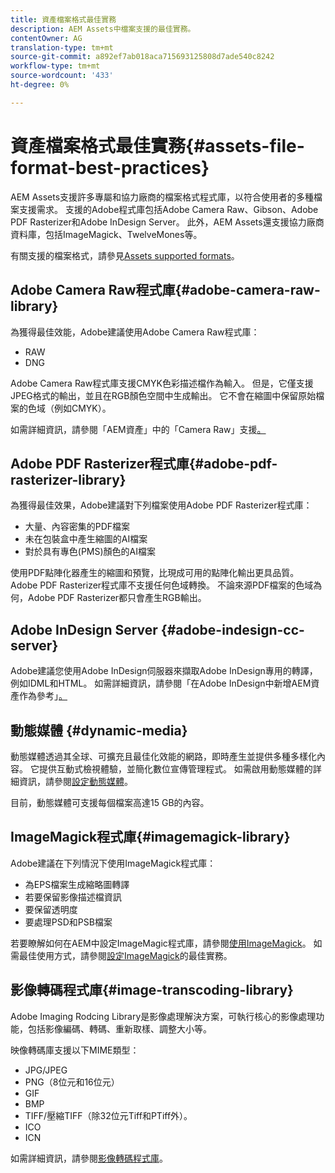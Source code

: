 ```yaml
---
title: 資產檔案格式最佳實務
description: AEM Assets中檔案支援的最佳實務。
contentOwner: AG
translation-type: tm+mt
source-git-commit: a892ef7ab018aca715693125808d7ade540c8242
workflow-type: tm+mt
source-wordcount: '433'
ht-degree: 0%

---
```



# 資產檔案格式最佳實務{#assets-file-format-best-practices}

AEM Assets支援許多專屬和協力廠商的檔案格式程式庫，以符合使用者的多種檔案支援需求。 支援的Adobe程式庫包括Adobe Camera Raw、Gibson、Adobe PDF Rasterizer和Adobe InDesign Server。 此外，AEM Assets還支援協力廠商資料庫，包括ImageMagick、TwelveMones等。

有關支援的檔案格式，請參見[Assets supported formats](assets-formats.md)。

## Adobe Camera Raw程式庫{#adobe-camera-raw-library}

為獲得最佳效能，Adobe建議使用Adobe Camera Raw程式庫：

* RAW
* DNG

Adobe Camera Raw程式庫支援CMYK色彩描述檔作為輸入。 但是，它僅支援JPEG格式的輸出，並且在RGB顏色空間中生成輸出。 它不會在縮圖中保留原始檔案的色域（例如CMYK）。

如需詳細資訊，請參閱「AEM資產」中的「Camera Raw」支援[。](camera-raw.md)

## Adobe PDF Rasterizer程式庫{#adobe-pdf-rasterizer-library}

為獲得最佳效果，Adobe建議對下列檔案使用Adobe PDF Rasterizer程式庫：

* 大量、內容密集的PDF檔案
* 未在包裝盒中產生縮圖的AI檔案
* 對於具有專色(PMS)顏色的AI檔案

使用PDF點陣化器產生的縮圖和預覽，比現成可用的點陣化輸出更具品質。 Adobe PDF Rasterizer程式庫不支援任何色域轉換。 不論來源PDF檔案的色域為何，Adobe PDF Rasterizer都只會產生RGB輸出。

## Adobe InDesign Server {#adobe-indesign-cc-server}

Adobe建議您使用Adobe InDesign伺服器來擷取Adobe InDesign專用的轉譯，例如IDML和HTML。 如需詳細資訊，請參閱「在Adobe InDesign中新增AEM資產作為參考」[。](managing-linked-subassets.md#add-aem-assets-as-references-in-adobe-indesign)

## 動態媒體  {#dynamic-media}

動態媒體透過其全球、可擴充且最佳化效能的網路，即時產生並提供多種多樣化內容。 它提供互動式檢視體驗，並簡化數位宣傳管理程式。 如需啟用動態媒體的詳細資訊，請參閱[設定動態媒體](config-dynamic.md)。

目前，動態媒體可支援每個檔案高達15 GB的內容。

## ImageMagick程式庫{#imagemagick-library}

Adobe建議在下列情況下使用ImageMagick程式庫：

* 為EPS檔案生成縮略圖轉譯
* 若要保留影像描述檔資訊
* 要保留透明度
* 要處理PSD和PSB檔案

若要瞭解如何在AEM中設定ImageMagic程式庫，請參閱[使用ImageMagick](media-handlers.md#an-example-using-imagemagick)。 如需最佳使用方式，請參閱[設定ImageMagick](best-practices-for-imagemagick.md)的最佳實務。

## 影像轉碼程式庫{#image-transcoding-library}

Adobe Imaging Rodcing Library是影像處理解決方案，可執行核心的影像處理功能，包括影像編碼、轉碼、重新取樣、調整大小等。

映像轉碼庫支援以下MIME類型：

* JPG/JPEG
* PNG（8位元和16位元）
* GIF
* BMP
* TIFF/壓縮TIFF（除32位元Tiff和PTiff外）。
* ICO
* ICN

如需詳細資訊，請參閱[影像轉碼程式庫](imaging-transcoding-library.md)。

